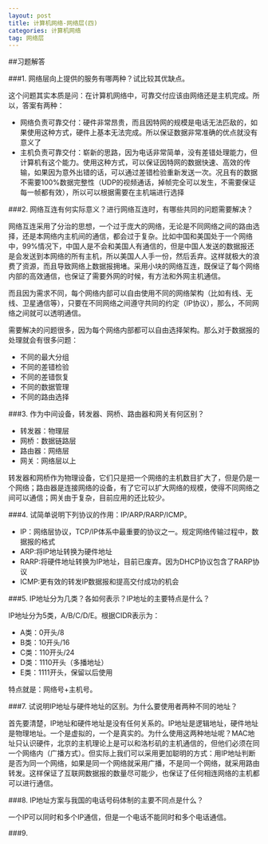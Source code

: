 ```yaml
---
layout: post
title: 计算机网络-网络层(四)
categories: 计算机网络
tag: 网络层
---
```


##习题解答

###1. 网络层向上提供的服务有哪两种？试比较其优缺点。

这个问题其实本质是问：在计算机网络中，可靠交付应该由网络还是主机完成。所以，答案有两种：

* 网络负责可靠交付：硬件非常昂贵，而且因特网的规模是电话无法匹敌的，如果使用这种方式，硬件上基本无法完成。所以保证数据非常准确的优点就没有意义了
* 主机负责可靠交付：崭新的思路，因为电话非常简单，没有差错处理能力，但计算机有这个能力。使用这种方式，可以保证因特网的数据快速、高效的传输，如果因为意外出错的话，可以通过差错检验重新发送一次。况且有的数据不需要100%数据完整性（UDP的视频通话，掉帧完全可以发生，不需要保证每一帧都有效），所以可以根据需要在主机端进行选择

###2. 网络互连有何实际意义？进行网络互连时，有哪些共同的问题需要解决？

网络互连采用了分治的思想，一个过于庞大的网络，无论是不同网络之间的路由选择，还是本网络内主机间的通信，都会过于复杂。比如中国和美国处于一个网络中，99%情况下，中国人是不会和美国人有通信的，但是中国人发送的数据报还是会发送到本网络的所有主机，所以美国人人手一份，然后丢弃。这样就极大的浪费了资源，而且导致网络上数据报拥堵。采用小块的网络互连，既保证了每个网络内部的高效通信，也保证了需要外网的时候，有方法和外网主机通信。

而且因为需求不同，每个网络内部可以自由使用不同的网络架构（比如有线、无线、卫星通信等），只要在不同网络之间遵守共同的约定（IP协议），那么，不同网络之间就可以透明通信。

需要解决的问题很多，因为每个网络内部都可以自由选择架构。那么对于数据报的处理就会有很多问题：

* 不同的最大分组
* 不同的差错检验
* 不同的差错恢复
* 不同的数据管理
* 不同的路由选择

###3. 作为中间设备，转发器、网桥、路由器和网关有何区别？

* 转发器：物理层
* 网桥：数据链路层
* 路由器：网络层
* 网关：网络层以上

转发器和网桥作为物理设备，它们只是把一个网络的主机数目扩大了，但是仍是一个网络；路由器是连接网络的设备，有了它可以扩大网络的规模，使得不同网络之间可以通信；网关由于复杂，目前应用的还比较少。

###4. 试简单说明下列协议的作用：IP/ARP/RARP/ICMP。

* IP：网络层协议，TCP/IP体系中最重要的协议之一。规定网络传输过程中，数据报的格式
* ARP:将IP地址转换为硬件地址
* RARP:将硬件地址转换为IP地址，目前已废弃。因为DHCP协议包含了RARP协议
* ICMP:更有效的转发IP数据报和提高交付成功的机会

###5. IP地址分为几类？各如何表示？IP地址的主要特点是什么？

IP地址分为5类，A/B/C/D/E。根据CIDR表示为：

* A类：0开头/8
* B类：10开头/16
* C类：110开头/24
* D类：1110开头（多播地址）
* E类：1111开头，保留以后使用

特点就是：网络号+主机号。

###7. 试说明IP地址与硬件地址的区别。为什么要使用者两种不同的地址？

首先要清楚，IP地址和硬件地址是没有任何关系的。IP地址是逻辑地址，硬件地址是物理地址。一个是虚拟的，一个是真实的。为什么使用这两种地址呢？MAC地址只认识硬件，北京的主机理论上是可以和洛杉矶的主机通信的，但他们必须在同一个网络内（广播方式）。但实际上我们可以采用更加聪明的方式：用IP地址判断是否为同一个网络，如果是同一个网络就采用广播，不是同一个网络，就采用路由转发。这样保证了互联网数据报的数量尽可能少，也保证了任何相连网络的主机都可以进行通信。

###8. IP地址方案与我国的电话号码体制的主要不同点是什么？

一个IP可以同时和多个IP通信，但是一个电话不能同时和多个电话通信。

###9. 
